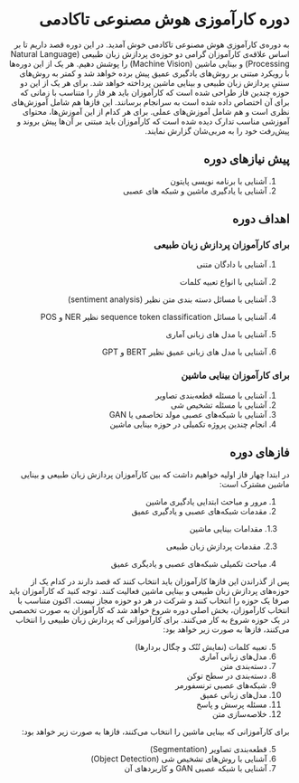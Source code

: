 <div dir="rtl" align='right'>

# دوره کارآموزی هوش مصنوعی تاکادمی

به دوره‌ی کارآموزی هوش مصنوعی تاکادمی خوش آمدید. در این دوره قصد داریم تا بر اساس علاقه‌ی کارآموزان گرامی دو حوزه‌ی پردازش زبان طبیعی (Natural Language Processing) و بینایی ماشین (Machine Vision) را پوشش دهیم. هر یک از این دوره‌ها با رویکرد مبتنی بر روش‌های یادگیری عمیق پیش برده خواهد شد و کمتر به روش‌های سنتیِ پردازش زبان طبیعی و بینایی ماشین پرداخته خواهد شد. 
برای هر یک از این دو حوزه چندین فاز طراحی شده است که کارآموزان باید هر فاز را متناسب با زمانی که برای آن اختصاص داده شده است به سرانجام برسانند. این فازها هم شامل آموزش‌های نظری است و هم شامل آموزش‌های عملی. برای هر کدام از این آموزش‌ها، محتوای آموزشی مناسب تدارک دیده شده است که کارآموزان باید مبتنی بر آن‌ها پیش بروند و پیش‌رفت خود را به مربی‌شان گزارش نمایند.

  ## پیش نیازهای دوره
  1. آشنایی با برنامه نویسی پایتون
  2. آشنایی با یادگیری ماشین و شبکه های عصبی

  ## اهداف دوره

### برای کارآموزان پردازش زبان طبیعی



1. آشنایی با دادگان متنی

2. آشنایی با انواع تعبیه کلمات

3. آشنایی با مسائل دسته بندی متن نظیر (sentiment analysis)

4. آشنایی با مسائل sequence token classification نظیر NER و POS

5. آشنایی با مدل های زبانی آماری

6. آشنایی با مدل های زبانی عمیق نظیر  BERT و GPT

   

### برای کارآموزان بینایی ماشین
1. آشنایی با مسئله قطعه‌بندی تصاویر
1. آشنایی با مسئله تشخیص شی
1. آشنایی با شبکه‌های عصبی مولد تخاصمی یا GAN
1. انجام چندین پروژه تکمیلی در حوزه بینایی ماشین

  ##  فازهای دوره

  در ابتدا چهار فاز اولیه خواهیم داشت که بین کارآموزان پردازش زبان طبیعی و بینایی ماشین مشترک است:
  1. مرور و مباحث ابتدایی یادگیری ماشین
  2. مقدمات شبکه‌های عصبی و یادگیری عمیق

 &nbsp;  &emsp;1.3. مقدامات بینایی ماشین

 &nbsp;&emsp;  2.3. مقدمات پردازش زبان طبیعی

  4. مباحث تکمیلی شبکه‌های عصبی و یادیگری عمیق

پس از گذراندن این فازها کارآموزان باید انتخاب کنند که قصد دارند در کدام یک از حوزه‌های پردازش زبان طبیعی و بینایی ماشین فعالیت کنند. توجه کنید که کارآموزان باید صرفا یک حوزه را انتخاب کنند و شرکت در هر دو حوزه مجاز نیست.
اکنون متناسب با انتخاب کارآموزان، بخش اصلی دوره شروع خواهد شد که کارآموزان به صورت تخصصی در یک حوزه شروع به کار می‌کنند. برای کارآموزانی که پردازش زبان طبیعی را انتخاب می‌کنند، فازها به صورت زیر خواهد بود:

  5. تعبیه کلمات (نمایش تُنُک و چگال بردارها)
  6. مدل‌های زبانی آماری
  7. دسته‌بندی متن
  8. دسته‌بندی در سطح توکن
  9. شبکه‌های عصبی ترنسفورمر
  10. مدل‌های زبانی عمیق
  11. مسئله پرسش و پاسخ
  12. خلاصه‌سازی متن

برای کارآموزانی که بینایی ماشین را انتخاب می‌کنند، فازها به صورت زیر خواهد بود:

  5. قطعه‌بندی تصاویر (Segmentation)
  6. آشنایی با روش‌های تشخیص شی (Object Detection)
  7. آشنایی با شبکه عصبی GAN و کاربردهای آن
